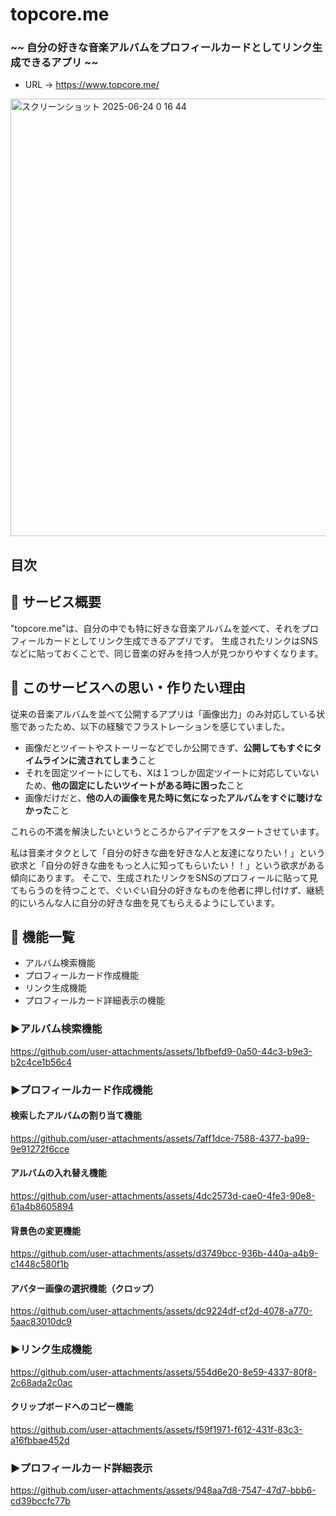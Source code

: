 # topcore.me
### ~~ 自分の好きな音楽アルバムをプロフィールカードとしてリンク生成できるアプリ ~~

- URL -> https://www.topcore.me/

<img width="700" alt="スクリーンショット 2025-06-24 0 16 44" src="https://github.com/user-attachments/assets/1e5ad3c8-9845-4f81-b852-016433844a2c" />

## 目次

## 🎵 サービス概要
"topcore.me"は、自分の中でも特に好きな音楽アルバムを並べて、それをプロフィールカードとしてリンク生成できるアプリです。
生成されたリンクはSNSなどに貼っておくことで、同じ音楽の好みを持つ人が見つかりやすくなります。

## 🎸 このサービスへの思い・作りたい理由
従来の音楽アルバムを並べて公開するアプリは「画像出力」のみ対応している状態であったため、以下の経験でフラストレーションを感じていました。

- 画像だとツイートやストーリーなどでしか公開できず、**公開してもすぐにタイムラインに流されてしまう**こと
- それを固定ツイートにしても、Xは１つしか固定ツイートに対応していないため、**他の固定にしたいツイートがある時に困った**こと
- 画像だけだと、**他の人の画像を見た時に気になったアルバムをすぐに聴けなかった**こと

これらの不満を解決したいというところからアイデアをスタートさせています。

私は音楽オタクとして「自分の好きな曲を好きな人と友達になりたい！」という欲求と「自分の好きな曲をもっと人に知ってもらいたい！！」という欲求がある傾向にあります。
そこで、生成されたリンクをSNSのプロフィールに貼って見てもらうのを待つことで、ぐいぐい自分の好きなものを他者に押し付けず、継続的にいろんな人に自分の好きな曲を見てもらえるようにしています。

## 🔧 機能一覧
- アルバム検索機能
- プロフィールカード作成機能
- リンク生成機能
- プロフィールカード詳細表示の機能

### ▶︎アルバム検索機能
https://github.com/user-attachments/assets/1bfbefd9-0a50-44c3-b9e3-b2c4ce1b56c4

### ▶︎プロフィールカード作成機能
#### 検索したアルバムの割り当て機能
https://github.com/user-attachments/assets/7aff1dce-7588-4377-ba99-9e91272f6cce

#### アルバムの入れ替え機能
https://github.com/user-attachments/assets/4dc2573d-cae0-4fe3-90e8-61a4b8605894

#### 背景色の変更機能
https://github.com/user-attachments/assets/d3749bcc-936b-440a-a4b9-c1448c580f1b

#### アバター画像の選択機能（クロップ）
https://github.com/user-attachments/assets/dc9224df-cf2d-4078-a770-5aac83010dc9

### ▶︎リンク生成機能
https://github.com/user-attachments/assets/554d6e20-8e59-4337-80f8-2c68ada2c0ac

#### クリップボードへのコピー機能
https://github.com/user-attachments/assets/f59f1971-f612-431f-83c3-a16fbbae452d

### ▶︎プロフィールカード詳細表示
https://github.com/user-attachments/assets/948aa7d8-7547-47d7-bbb6-cd39bccfc77b















